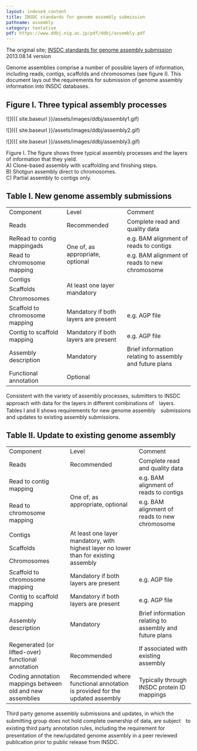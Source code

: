 ```yaml
---
layout: indexed_content
title: INSDC standards for genome assembly submission
pathname: assembly
category: tentative
pdf: https://www.ddbj.nig.ac.jp/pdf/ddbj/assembly.pdf
---
```


The original site; [INSDC standards for genome assembly submission](http://www.insdc.org/insdc-standards-genome-assembly-submission) 2013.08.14 version

Genome assemblies comprise a number of possible layers of information, including reads, contigs, scaffolds and chromosomes (see figure I). This document lays out the requirements for submission of genome assembly information into INSDC databases.

## Figure I. Three typical assembly processes

![]({{ site.baseurl }}/assets/images/ddbj/assembly1.gif)

![]({{ site.baseurl }}/assets/images/ddbj/assembly2.gif)

![]({{ site.baseurl }}/assets/images/ddbj/assembly3.gif)

Figure I. The figure shows three typical assembly processes and the layers of information that they yield.  
A) Clone-based assembly with scaffolding and finishing steps.  
B) Shotgun assembly direct to chromosomes.  
C) Partial assembly to contigs only.  

## Table I. New genome assembly submissions

<table>
  <tbody>
    <tr>
      <td>Component</td>
      <td>Level</td>
      <td>Comment</td>
    </tr>
    <tr>
      <td>Reads</td>
      <td>Recommended</td>
      <td>Complete read and quality data</td>
    </tr>
    <tr>
      <td>ReRead to contig mappingads</td>
      <td rowspan="2">One of, as appropriate, optional</td>
      <td>e.g. BAM alignment of reads to contigs</td>
    </tr>
    <tr>
      <td>Read to chromosome mapping</td>
      <td>e.g. BAM alignment of reads to new chromosome</td>
    </tr>
    <tr>
      <td>Contigs</td>
      <td rowspan="3">At least one layer mandatory</td>
      <td rowspan="3"></td>
    </tr>
    <tr>
      <td>Scaffolds</td>
    </tr>
    <tr>
      <td>Chromosomes</td>
    </tr>
    <tr>
      <td>Scaffold to chromosome mapping</td>
      <td>Mandatory if both layers are present</td>
      <td>e.g. AGP file</td>
    </tr>
    <tr>
      <td>Contig to scaffold mapping</td>
      <td>Mandatory if both layers are present</td>
      <td>e.g. AGP file</td>
    </tr>
    <tr>
      <td>Assembly description</td>
      <td>Mandatory</td>
      <td>Brief information relating to assembly and future plans</td>
    </tr>
    <tr>
      <td>Functional annotation</td>
      <td>Optional</td>
      <td></td>
    </tr>
  </tbody>
</table>

Consistent with the variety of assembly processes, submitters to INSDC　approach with data for the layers in different combinations of　layers.　Tables I and II shows requirements for new genome assembly　submissions　and updates to existing assembly submissions.

## Table II. Update to existing genome assembly

<table>
  <tbody>
    <tr>
      <td>Component</td>
      <td>Level</td>
      <td>Comment</td>
    </tr>
    <tr>
      <td>Reads</td>
      <td>Recommended</td>
      <td>Complete read and quality data</td>
    </tr>
    <tr>
      <td>Read to contig mapping</td>
      <td rowspan="2">One of, as appropriate, optional</td>
      <td>e.g. BAM alignment of reads to contigs</td>
    </tr>
    <tr>
      <td>Read to chromosome mapping</td>
      <td>e.g. BAM alignment of reads to new chromosome</td>
    </tr>
    <tr>
      <td>Contigs</td>
      <td rowspan="3">At least one layer mandatory, with highest layer no lower than for existing assembly</td>
      <td rowspan="3"></td>
    </tr>
    <tr>
      <td>Scaffolds</td>
    </tr>
    <tr>
      <td>Chromosomes</td>
    </tr>
    <tr>
      <td>Scaffold to chromosome mapping</td>
      <td>Mandatory if both layers are present</td>
      <td>e.g. AGP file</td>
    </tr>
    <tr>
      <td>Contig to scaffold mapping</td>
      <td>Mandatory if both layers are present</td>
      <td>e.g. AGP file</td>
    </tr>
    <tr>
      <td>Assembly description</td>
      <td>Mandatory</td>
      <td>Brief information relating to assembly and future plans</td>
    </tr>
    <tr>
      <td>Regenerated (or lifted-over) functional annotation</td>
      <td>Recommended</td>
      <td>If associated with existing assembly</td>
    </tr>
    <tr>
      <td>Coding annotation mappings between old and new assemblies</td>
      <td>Recommended where functional annotation is provided for the updated assembly</td>
      <td>Typically through INSDC protein ID mappings</td>
    </tr>
  </tbody>
</table>

Third party genome assembly submissions and updates, in which the　submitting group does not hold complete ownership of data, are subject　to existing third party annotation rules, including the requirement for　presentation of the new/updated genome assembly in a peer reviewed　publication prior to public release from INSDC.
